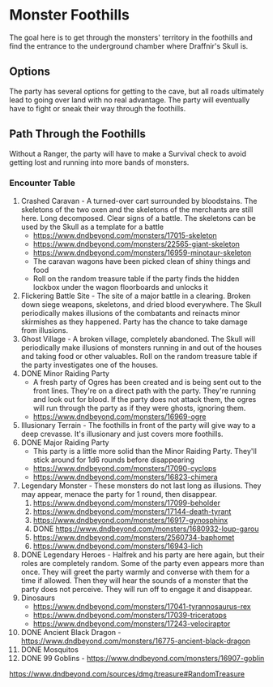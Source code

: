 # Monster Foothills
The goal here is to get through the monsters' territory in the foothills and find the entrance to the underground chamber where Draffnir's Skull is.

## Options
The party has several options for getting to the cave, but all roads ultimately lead to going over land with no real advantage. The party will eventually have to fight or sneak their way through the foothills.

## Path Through the Foothills
Without a Ranger, the party will have to make a Survival check to avoid getting lost and running into more bands of monsters.

### Encounter Table
1. Crashed Caravan - A turned-over cart surrounded by bloodstains. The skeletons of the two oxen and the skeletons of the merchants are still here. Long decomposed. Clear signs of a battle. The skeletons can be used by the Skull as a template for a battle
   * https://www.dndbeyond.com/monsters/17015-skeleton
   * https://www.dndbeyond.com/monsters/22565-giant-skeleton
   * https://www.dndbeyond.com/monsters/16959-minotaur-skeleton
   * The caravan wagons have been picked clean of shiny things and food
   * Roll on the random treasure table if the party finds the hidden lockbox under the wagon floorboards and unlocks it
2. Flickering Battle Site - The site of a major battle in a clearing. Broken down siege weapons, skeletons, and dried blood everywhere. The Skull periodically makes illusions of the combatants and reinacts minor skirmishes as they happened. Party has the chance to take damage from illusions.
3. Ghost Village - A broken village, completely abandoned. The Skull will periodically make illusions of monsters running in and out of the houses and taking food or other valuables. Roll on the random treasure table if the party investigates one of the houses.
4. DONE Minor Raiding Party
   * A fresh party of Ogres has been created and is being sent out to the front lines. They're on a direct path with the party. They're running and look out for blood. If the party does not attack them, the ogres will run through the party as if they were ghosts, ignoring them.
   * https://www.dndbeyond.com/monsters/16969-ogre
5. Illusionary Terrain - The foothills in front of the party will give way to a deep crevasse. It's illusionary and just covers more foothills.
6. DONE Major Raiding Party
   *  This party is a little more solid than the Minor Raiding Party. They'll stick around for 1d6 rounds before disappearing
   *  https://www.dndbeyond.com/monsters/17090-cyclops
   *  https://www.dndbeyond.com/monsters/16823-chimera
7. Legendary Monster - These monsters do not last long as illusions. They may appear, menace the party for 1 round, then disappear.
   1. https://www.dndbeyond.com/monsters/17099-beholder
   2. https://www.dndbeyond.com/monsters/17144-death-tyrant
   3. https://www.dndbeyond.com/monsters/16917-gynosphinx
   4. DONE https://www.dndbeyond.com/monsters/1680932-loup-garou
   5. https://www.dndbeyond.com/monsters/2560734-baphomet
   6. https://www.dndbeyond.com/monsters/16943-lich
8.  DONE Legendary Heroes - Halfrek and his party are here again, but their roles are completely random. Some of the party even appears more than once. They will greet the party warmly and converse with them for a time if allowed. Then they will hear the sounds of a monster that the party does not perceive. They will run off to engage it and disappear.
9.  Dinosaurs
    * https://www.dndbeyond.com/monsters/17041-tyrannosaurus-rex
    * https://www.dndbeyond.com/monsters/17039-triceratops
    * https://www.dndbeyond.com/monsters/17243-velociraptor
10. DONE Ancient Black Dragon - https://www.dndbeyond.com/monsters/16775-ancient-black-dragon
11. DONE Mosquitos
12. DONE 99 Goblins - https://www.dndbeyond.com/monsters/16907-goblin

https://www.dndbeyond.com/sources/dmg/treasure#RandomTreasure
